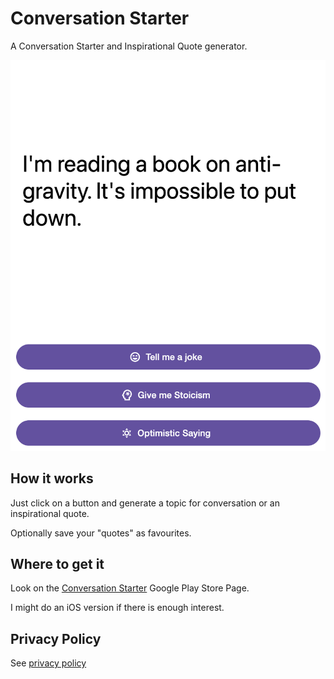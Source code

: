 # Conversation Starter

A Conversation Starter and Inspirational Quote generator.

![Image](images/feature-graphic-v1.png?raw=true)

## How it works

Just click on a button and generate a topic for conversation or an inspirational quote.

Optionally save your "quotes" as favourites.

## Where to get it

Look on the [Conversation Starter](https://expo.dev/accounts/abulka/projects/conversation-starter/builds/69257c15-15d5-4b35-ab05-87b6725dc35b) Google Play Store Page.

I might do an iOS version if there is enough interest.

## Privacy Policy

See [privacy policy](privacy.html)

